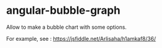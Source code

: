 # angular-bubble-graph
Allow to make a bubble chart with some options.

For example, see : https://jsfiddle.net/Arlisaha/h1amkaf8/36/
